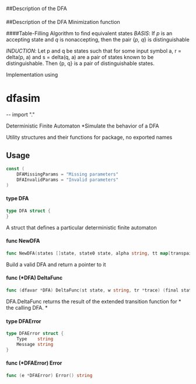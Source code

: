 ##Description of the DFA

####

##Description of the DFA Minimization function

####Table-Filling Algorithm to find equivalent states
*BASIS*: If *p* is an accepting state and *q* is nonaccepting, then the pair {*p, q*} is distinguishable

*INDUCTION*: Let p and q be states such that for some input symbol a, r = delta(p, a) and s = delta(q, a) are a pair of states known to be distinguishable. Then {p, q} is a pair of distinguishable states.

Implementation using 
# dfasim
--
    import "."

Deterministic Finite Automaton *Simulate the behavior of a DFA

Utility structures and their functions for package, no exported names

## Usage

```go
const (
	DFAMissingParams = "Missing parameters"
	DFAInvalidParams = "Invalid parameters"
)
```

#### type DFA

```go
type DFA struct {
}
```

A struct that defines a particular deterministic finite automaton

#### func  NewDFA

```go
func NewDFA(states []state, state0 state, alpha string, tt map[transpair]state) (*DFA, error)
```
Build a valid DFA and return a pointer to it

#### func (*DFA) DeltaFunc

```go
func (dfavar *DFA) DeltaFunc(st state, w string, tr *trace) (final state, ok bool)
```
DFA.DeltaFunc returns the result of the extended transition function for * the
calling DFA. *

#### type DFAError

```go
type DFAError struct {
	Type    string
	Message string
}
```


#### func (*DFAError) Error

```go
func (e *DFAError) Error() string
```
